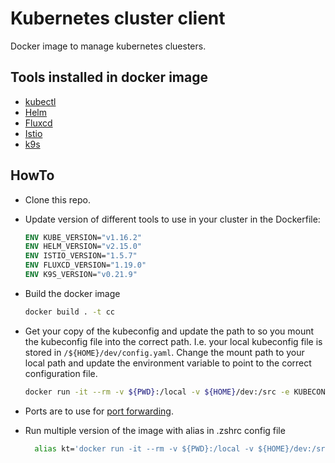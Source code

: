 # Kubernetes cluster client

Docker image to manage kubernetes cluesters.

## Tools installed in docker image

- [kubectl](https://kubernetes.io/docs/tasks/tools/install-kubectl/)
- [Helm](https://helm.sh/docs/intro/install/)
- [Fluxcd](https://fluxcd.io/)
- [Istio](https://istio.io/)
- [k9s](https://k9scli.io/)

## HowTo

- Clone this repo.
- Update version of different tools to use in your cluster in the Dockerfile:

    ```dockerfile
    ENV KUBE_VERSION="v1.16.2"
    ENV HELM_VERSION="v2.15.0"
    ENV ISTIO_VERSION="1.5.7"
    ENV FLUXCD_VERSION="1.19.0"
    ENV K9S_VERSION="v0.21.9"
    ```

- Build the docker image

    ```bash
    docker build . -t cc
    ```

- Get your copy of the kubeconfig and update the path to so you mount the kubeconfig file into the correct path.
  I.e. your local kubeconfig file is stored in `/${HOME}/dev/config.yaml`. Change the mount path to your local path
  and update the environment variable to point to the correct configuration file.

    ```bash
    docker run -it --rm -v ${PWD}:/local -v ${HOME}/dev:/src -e KUBECONFIG=/src/config.yaml -p 8200:8200 cc
    ```

- Ports are to use for [port forwarding](https://kubernetes.io/docs/tasks/access-application-cluster/port-forward-access-application-cluster/).
- Run multiple version of the image with alias in .zshrc config file
  
  ```bash
    alias kt='docker run -it --rm -v ${PWD}:/local -v ${HOME}/dev:/src -e KUBECONFIG=/src/config.yaml -p 8200:8200 cc'
  ```
